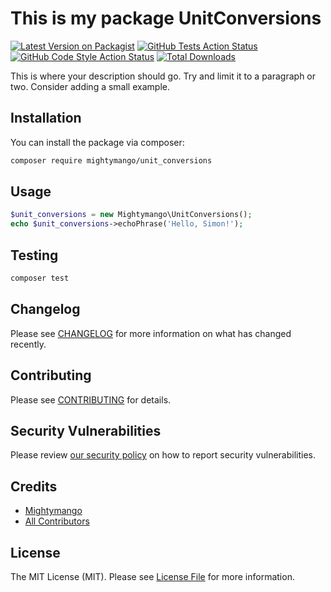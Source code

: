 # This is my package UnitConversions

[![Latest Version on Packagist](https://img.shields.io/packagist/v/mightymango/unit_conversions.svg?style=flat-square)](https://packagist.org/packages/mightymango/unit_conversions)
[![GitHub Tests Action Status](https://img.shields.io/github/workflow/status/mightymango/unit_conversions/run-tests?label=tests)](https://github.com/mightymango/unit_conversions/actions?query=workflow%3ATests+branch%3Amaster)
[![GitHub Code Style Action Status](https://img.shields.io/github/workflow/status/mightymango/unit_conversions/Check%20&%20fix%20styling?label=code%20style)](https://github.com/mightymango/unit_conversions/actions?query=workflow%3A"Check+%26+fix+styling"+branch%3Amaster)
[![Total Downloads](https://img.shields.io/packagist/dt/mightymango/unit_conversions.svg?style=flat-square)](https://packagist.org/packages/mightymango/unit_conversions)

This is where your description should go. Try and limit it to a paragraph or two. Consider adding a small example.

## Installation

You can install the package via composer:

```bash
composer require mightymango/unit_conversions
```

## Usage

```php
$unit_conversions = new Mightymango\UnitConversions();
echo $unit_conversions->echoPhrase('Hello, Simon!');
```

## Testing

```bash
composer test
```

## Changelog

Please see [CHANGELOG](CHANGELOG.md) for more information on what has changed recently.

## Contributing

Please see [CONTRIBUTING](CONTRIBUTING.md) for details.

## Security Vulnerabilities

Please review [our security policy](../../security/policy) on how to report security vulnerabilities.

## Credits

- [Mightymango](https://github.com/mightymango)
- [All Contributors](../../contributors)

## License

The MIT License (MIT). Please see [License File](LICENSE.md) for more information.

